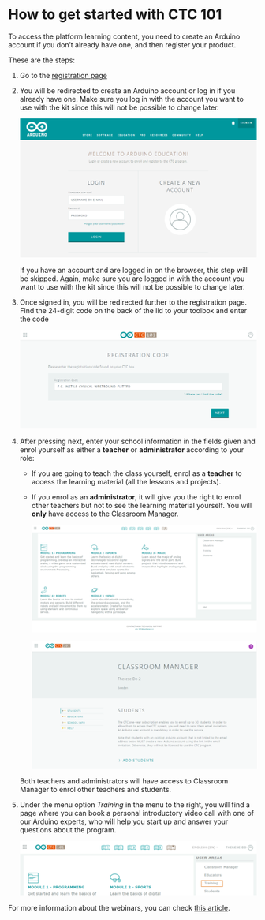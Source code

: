 # How to get started with CTC 101

To access the platform learning content, you need to create an Arduino account if you don’t already have one, and then register your product.

These are the steps:

1. Go to the [registration page](https://create.arduino.cc/ctc/reg/register-code)

2. You will be redirected to create an Arduino account or log in if you already have one. Make sure you log in with the account you want to use with the kit since this will not be possible to change later.

   ![Arduino Log in page](/assets/img/education/CTC101_Start1.png)

   If you have an account and are logged in on the browser, this step will be skipped. Again, make sure you are logged in with the account you want to use with the kit since this will not be possible to change later.

3. Once signed in, you will be redirected further to the registration page. Find the 24-digit code on the back of the lid to your toolbox and enter the code

   ![Code redeeming page](/assets/img/education/CTC101_Start2.png)

4. After pressing next, enter your school information in the fields given and enrol yourself as either a **teacher** or **administrator** according to your role:

   * If you are going to teach the class yourself, enrol as a **teacher** to access the learning material (all the lessons and projects).
   * If you enrol as an **administrator**, it will give you the right to enrol other teachers but not to see the learning material yourself. You will **only** have access to the Classroom Manager.

      ![CTC 101 platform main page](/assets/img/education/CTC101_Start3.png)

      ![Clasroom manager page](/assets/img/education/CTC101_Start4.png)

    Both teachers and administrators will have access to Classroom Manager to enrol other teachers and students.


 5. Under the menu option *Training* in the menu to the right, you will find a page where you can book a personal introductory video call with one of our Arduino experts, who will help you start up and answer your questions about the program.

      ![Training section location](/assets/img/education/CTC101_Start5.png)

For more information about the webinars, you can check [this article](https://github.com/charlesbones/HC/blob/drivePush/Educational%20products%20and%20kits/CTC101%20and%20CTC%20UNO/How_to_book_a_webinar.md).
